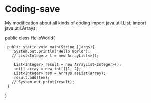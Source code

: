 # Coding-save
My modification about all kinds of coding
import java.util.List;
import java.util.Arrays;

public class HelloWorld{

     public static void main(String []args){
        System.out.println("Hello World");
       // List<Integer> l = new ArrayList<>();
        
        List<Integer> result = new ArrayList<Integer>();
        int[] array = new int[]{1, 2};
        List<Integer> tem = Arrays.asList(array);
        result.add(tem);
       // System.out.print(result);
     }
}
